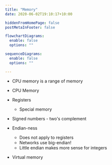 ```yaml
---
title: "Memory"
date: 2020-06-02T19:10:17+10:00

hiddenFromHomePage: false
postMetaInFooter: false

flowchartDiagrams:
  enable: false
  options: ""

sequenceDiagrams: 
  enable: false
  options: ""

---
```


* CPU memory is a range of memory

* CPU Memory
* Registers
  * Special memory  

* Signed numbers - two's complement

* Endian-ness
  * Does not apply to registers
  * Networks use big-endian!
  * Little endian makes more sense for integers

* Virtual memory

